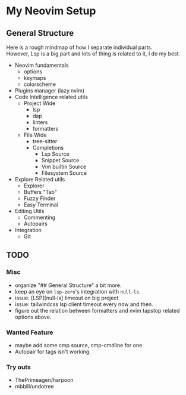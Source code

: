 # My Neovim Setup

## General Structure

Here is a rough mindmap of how I separate individual parts.  
However, Lsp is a big part and lots of thing is related to it, I do my best.

- Neovim fundamentals
  - options
  - keymaps
  - colorscheme
- Plugins manager (lazy.nvim)
- Code Intelligence related utils
  - Project Wide
    - lsp
    - dap
    - linters
    - formatters
  - File Wide
    - tree-sitter
    - Completions
      - Lsp Source
      - Snippet Source
      - Vim builtin Source
      - Filesystem Source
- Explore Related utils
  - Explorer
  - Buffers "Tab"
  - Fuzzy Finder
  - Easy Terminal
- Editing Utils
  - Commenting
  - Autopairs
- Integration
  - Git

## TODO

### Misc

- organize "## General Structure" a bit more.
- keep an eye on `lsp-zero`'s integration with `null-ls`.
- issue: [LSP][null-ls] timeout on big project
- issue: tailwindcss lsp client timeout every now and then.
- figure out the relation between formatters and nvim tapstop related options above.

### Wanted Feature

- maybe add some cmp source, cmp-cmdline for one.
- Autopair for tags isn't working.

### Try outs

- ThePrimeagen/harpoon
- mbbill/undotree
